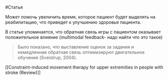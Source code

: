 #Статья

Может помочь увеличить время, которое пациент будет выделять на реабилитацию, что приведет к улучшению здоровья пациента.

В статье упоминается, что обратная связь игры с пациентом оказывает положительное влияние (multimodal feedback- надо найти что это такое)

>Было показано, что выставление оценок за задания и немедленная обратная связь оптимизируют двигательное обучение (Sveistrup, 2004).

[[Constraint-induced movement therapy for upper extremities in people with stroke (Review)]]
